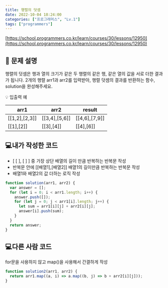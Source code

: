 ```yaml
---
title: 행렬의 덧셈
date: 2022-10-04 18:24:00
categories: ["프로그래머스", "Lv.1"]
tags: ["programmers"]
---
```


[https://school.programmers.co.kr/learn/courses/30/lessons/12950](https://school.programmers.co.kr/learn/courses/30/lessons/12950)

## 📔 문제 설명

행렬의 덧셈은 행과 열의 크기가 같은 두 행렬의 같은 행, 같은 열의 값을 서로 더한 결과가 됩니다. 2개의 행렬 arr1과 arr2를 입력받아, 행렬 덧셈의 결과를 반환하는 함수, solution을 완성해주세요.

💡 입출력 예

| arr1          | arr2          | result        |
| ------------- | ------------- | ------------- |
| [[1,2],[2,3]] | [[3,4],[5,6]] | [[4,6],[7,9]] |
| [[1],[2]]     | [[3],[4]]     | [[4],[6]]     |

## 💻내가 작성한 코드

- [ [ ], [ ] ] 중 가장 상단 배열의 길이 만큼 반복하는 반복문 작성
- 반복문 안에 [[배열1],[배열2]] 배열1의 길이만큼 반복하는 반복문 작성
- 배열1와 배열2의 값 더하는 로직 작성

```js
function solution(arr1, arr2) {
  var answer = [];
  for (let i = 0; i < arr1.length; i++) {
    answer.push([]);
    for (let j = 0; j < arr1[i].length; j++) {
      let sum = arr1[i][j] + arr2[i][j];
      answer[i].push(sum);
    }
  }
  return answer;
}
```

## 💻다른 사람 코드

for문을 사용하지 않고 map()을 사용해서 간결하게 작성

```js
function solution2(arr1, arr2) {
  return arr1.map((a, i) => a.map((b, j) => b + arr2[i][j]));
}
```
